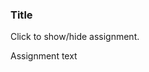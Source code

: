 ### Title

<p id="flip">Click to show/hide assignment.</p>
<div id="panel">

Assignment text

</div>

<div class="row">
<div class="one-half column">

</div>
<div class="one-half column">
<br>
<div id="results"></div>
</div>

<script>


window.addEventListener('load', function () {
    $('#reset').click(function(){
      $("#results").text("");
  });
});
</script>
